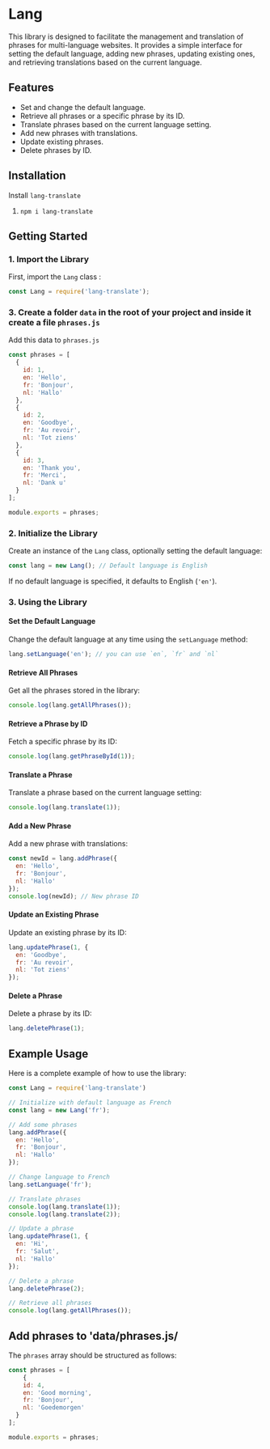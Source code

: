 # Lang

This library is designed to facilitate the management and translation of phrases for multi-language websites.
It provides a simple interface for setting the default language, adding new phrases, updating existing ones,
and retrieving translations based on the current language.

## Features

- Set and change the default language.
- Retrieve all phrases or a specific phrase by its ID.
- Translate phrases based on the current language setting.
- Add new phrases with translations.
- Update existing phrases.
- Delete phrases by ID.

## Installation

Install `lang-translate`

1. `npm i lang-translate`

## Getting Started

### 1. Import the Library

First, import the `Lang` class :

```javascript
const Lang = require('lang-translate');
```

### 3. Create a folder `data` in the root of your project and inside it create a file `phrases.js`

Add this data to `phrases.js`

```javascript
const phrases = [
  {
    id: 1,
    en: 'Hello',
    fr: 'Bonjour',
    nl: 'Hallo'
  },
  {
    id: 2,
    en: 'Goodbye',
    fr: 'Au revoir',
    nl: 'Tot ziens'
  },
  {
    id: 3,
    en: 'Thank you',
    fr: 'Merci',
    nl: 'Dank u'
  }
];

module.exports = phrases;
```

### 2. Initialize the Library

Create an instance of the `Lang` class, optionally setting the default language:

```javascript
const lang = new Lang(); // Default language is English
```

If no default language is specified, it defaults to English (`'en'`).

### 3. Using the Library

#### Set the Default Language

Change the default language at any time using the `setLanguage` method:

```javascript
lang.setLanguage('en'); // you can use `en`, `fr` and `nl`
```

#### Retrieve All Phrases

Get all the phrases stored in the library:

```javascript
console.log(lang.getAllPhrases());
```

#### Retrieve a Phrase by ID

Fetch a specific phrase by its ID:

```javascript
console.log(lang.getPhraseById(1)); 
```

#### Translate a Phrase

Translate a phrase based on the current language setting:

```javascript
console.log(lang.translate(1)); 
```

#### Add a New Phrase

Add a new phrase with translations:

```javascript
const newId = lang.addPhrase({
  en: 'Hello',
  fr: 'Bonjour',
  nl: 'Hallo'
});
console.log(newId); // New phrase ID
```

#### Update an Existing Phrase

Update an existing phrase by its ID:

```javascript
lang.updatePhrase(1, {
  en: 'Goodbye',
  fr: 'Au revoir',
  nl: 'Tot ziens'
});
```

#### Delete a Phrase

Delete a phrase by its ID:

```javascript
lang.deletePhrase(1);
```

## Example Usage

Here is a complete example of how to use the library:

```javascript
const Lang = require('lang-translate')

// Initialize with default language as French
const lang = new Lang('fr');

// Add some phrases
lang.addPhrase({
  en: 'Hello',
  fr: 'Bonjour',
  nl: 'Hallo'
});

// Change language to French
lang.setLanguage('fr');

// Translate phrases
console.log(lang.translate(1)); 
console.log(lang.translate(2)); 

// Update a phrase
lang.updatePhrase(1, {
  en: 'Hi',
  fr: 'Salut',
  nl: 'Hallo'
});

// Delete a phrase
lang.deletePhrase(2);

// Retrieve all phrases
console.log(lang.getAllPhrases());
```

## Add phrases to 'data/phrases.js/

The `phrases` array should be structured as follows:

```javascript
const phrases = [
    {
    id: 4,
    en: 'Good morning',
    fr: 'Bonjour',
    nl: 'Goedemorgen'
  }
];

module.exports = phrases;
```
